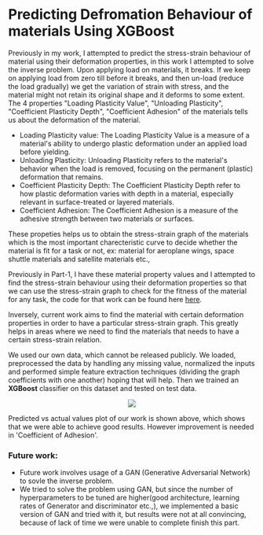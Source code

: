 # Predicting Defromation Behaviour of materials Using XGBoost

Previously in my work, I attempted to predict the stress-strain behaviour of material using their deformation properties, in this work I attempted to solve the inverse problem. Upon applying load on materials, it breaks. If we keep on applying load from zero till before it breaks, and then un-load (reduce the load gradually) we get the variation of strain with stress, and the material might not retain its original shape and it deforms to some extent. The 4 properties "Loading Plasticity Value",   "Unloading Plasticity",  "Coefficient Plasticity Depth",  "Coefficient Adhesion" of the materials tells us about the deformation of the material. 

 - Loading Plasticity value: The Loading Plasticity Value is a measure of a material's ability to undergo plastic deformation under an applied load before yielding.
 - Unloading Plasticity: Unloading Plasticity refers to the material's behavior when the load is removed, focusing on the permanent (plastic) deformation that remains.
 - Coefficient Plasticity Depth: The Coefficient Plasticity Depth refer to how plastic deformation varies with depth in a material, especially relevant in surface-treated or layered materials.
 - Coefficient Adhesion: The Coefficient Adhesion is a measure of the adhesive strength between two materials or surfaces.

These propeties helps us to obtain the stress-strain graph of the materials which is the most important charecteristic curve to decide whether the material is fit for a task or not, ex: material for aeroplane wings, space shuttle materials and satellite materials etc.,

Previously in Part-1, I have these material property values and I attempted to find the stress-strain behaviour using their deformation properties so that we can use the stress-strain graph to check for the fitness of the material for any task, the code for that work can be found here [here](https://github.com/pbt12/BTP-1-Prediction-of-Loading-and-Unloading-Charecteristics). 

Inversely, current work aims to find the material with certain deformation properties in order to have a particular stress-strain graph. This greatly helps in areas where we need to find the materials that needs to have a certain stress-strain relation.

We used our own data, which cannot be released publicly. We loaded, preprocessed the data by handling any missing value, normalized the inputs and performed simple feature extraction techniques (dividing the graph coefficients with one another) hoping that will help. Then we trained an **XGBoost** classifier on this dataset and tested on test data.

<p align = 'center'>
  <img src = 'https://github.com/pbt12/BTP-2-Predicting-deformation-behaviour-Using-XGBoost/assets/74967927/00f46e36-fb0f-4ce4-861a-0f7444c4ea06'/>
</p>

Predicted vs actual values plot of our work is shown above, which shows that we were able to achieve good results. However improvement is needed in 'Coefficient of Adhesion'. 

### Future work:

- Future work involves usage of a GAN (Generative Adversarial Network) to sovle the inverse problem.
- We tried to solve the problem using GAN, but since the number of hyperparameters to be tuned are higher(good architecture, learning rates of Generator and discriminator etc.,), we implemented a basic version of GAN and tried with it, but results were not at all convincing, because of lack of time we were unable to complete finish this part.
